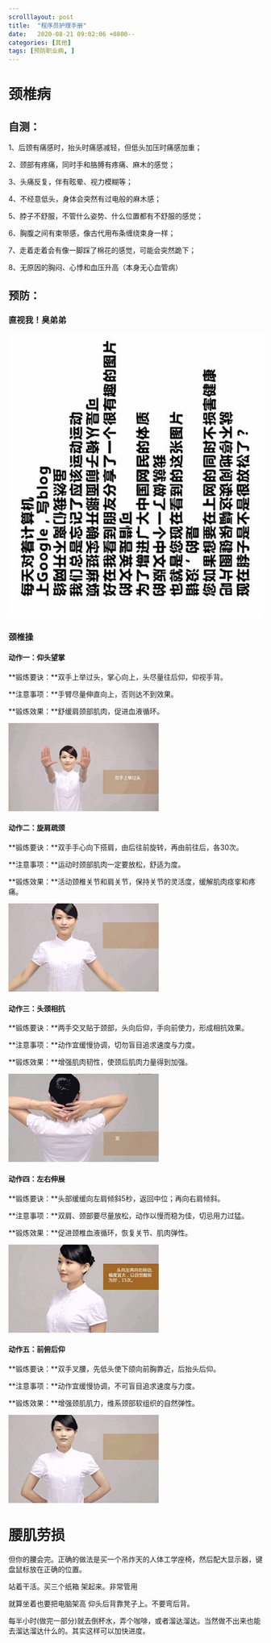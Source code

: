```yaml
---
scrolllayout: post
title:  "程序员护理手册"
date:   2020-08-21 09:02:06 +0800--
categories: [其他]
tags: [预防职业病, ]  
---
```


# 颈椎病

## 自测：

1、后颈有痛感时，抬头时痛感减轻，但低头加压时痛感加重；

2、颈部有疼痛，同时手和胳膊有疼痛、麻木的感觉；

3、头痛反复，伴有眩晕、视力模糊等；

4、不经意低头，身体会突然有过电般的麻木感；

5、脖子不舒服，不管什么姿势、什么位置都有不舒服的感觉；

6、胸腹之间有束带感，像古代用布条缠绕束身一样；

7、走着走着会有像一脚踩了棉花的感觉，可能会突然跪下；

8、无原因的胸闷、心悸和血压升高（本身无心血管病）

## 预防：

### 直视我！臭弟弟

![保护颈椎](/assets/imgs/保护颈椎-8016648.png)

### 颈椎操

#### **动作一：仰头望掌**

**锻炼要诀：**双手上举过头，掌心向上，头尽量往后仰，仰视手背。

**注意事项：**手臂尽量伸直向上，否则达不到效果。

**锻炼效果：**舒缓肩颈部肌肉，促进血液循环。

![v2-74aa290d23d3516753577728f39f4f37_b.webp](/assets/imgs/v2-74aa290d23d3516753577728f39f4f37_b.webp.gif)

#### **动作二：旋肩疏颈**

**锻炼要诀：**双手手心向下搭肩，由后往前旋转，再由前往后，各30次。

**注意事项：**运动时颈部肌肉一定要放松，舒适为度。

**锻炼效果：**活动颈椎关节和肩关节，保持关节的灵活度，缓解肌肉痉挛和疼痛。

![v2-74aa290d23d3516753577728f39f4f37_b.webp](/assets/imgs/v2-296201f249527cbfbee7ace96c319b20_b.webp.gif)

#### **动作三：头颈相抗**

**锻炼要诀：**两手交叉贴于颈部，头向后仰，手向前使力，形成相抗效果。

**注意事项：**动作宜缓慢协调，切勿盲目追求速度与力度。

**锻炼效果：**增强肌肉韧性，使颈后肌肉力量得到加强。

![v2-74aa290d23d3516753577728f39f4f37_b.webp](/assets/imgs/v2-e992dfcc6abbaeacb45c5cdcf6d63fd7_b.webp.gif)

#### **动作四：左右伸展**

**锻炼要诀：**头部缓缓向左肩倾斜5秒，返回中位；再向右肩倾斜。

**注意事项：**双肩、颈部要尽量放松，动作以慢而稳为佳，切忌用力过猛。

**锻炼效果：**促进颈椎血液循环，恢复关节、肌肉弹性。

![v2-74aa290d23d3516753577728f39f4f37_b.webp](/assets/imgs/v2-8d917082246722bcfe9529eb0ddb5db3_b.webp.gif)

#### **动作五：前俯后仰**

**锻炼要诀：**双手叉腰，先低头使下颌向前胸靠近，后抬头后仰。

**注意事项：**动作宜缓慢协调，不可盲目追求速度与力度。

**锻炼效果：**增强颈肌肌力，维系颈部软组织的自然弹性。

![v2-74aa290d23d3516753577728f39f4f37_b.webp](/assets/imgs/v2-bc61c83307661dcb695c2edf988e38b7_b.webp.gif)



# 腰肌劳损

但你的腰会完。正确的做法是买一个吊炸天的人体工学座椅，然后配大显示器，键盘鼠标放在正确的位置。

站着干活。买三个纸箱 架起来。非常管用

就算坐着也要把电脑架高 仰头后背靠凳子上。不要弯后背。

每半小时(做完一部分)就去倒杯水，弄个咖啡，或者溜达溜达。当然做不出来也能去溜达溜达什么的。其实这样可以加快进度。